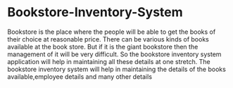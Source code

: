 # Bookstore-Inventory-System
Bookstore is the place where the people will be able to get the books of their choice at reasonable price. There can be various kinds of books available at the book store. But if it is the giant bookstore then the management of it will be very difficult. So the bookstore inventory system application will help in maintaining all these details at one stretch. The bookstore inventory system will help in maintaining the details of the books available,employee details and many other details

